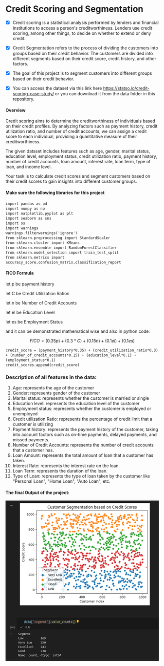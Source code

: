 # Credit Scoring and Segmentation

-   [x] Credit scoring is a statistical analysis performed by lenders and financial institutions to access a person's creditworthiness. Lenders use credit scoring, among other things, to decide on whether to extend or deny credit.

-   [x] Credit Segmentation refers to the process of dividing the customers into groups based on their credit behavior. The customers are divided into different segments based on their credit score, credit history, and other factors.

-   [x] The goal of this project is to segment customers into different groups based on their credit behavior.

-   [x] You can access the dataset via this link here https://statso.io/credit-scoring-case-study/ or you can download it from the data folder in this repository.

#### Overview

Credit scoring aims to determine the creditworthiness of individuals based on their credit profiles. By analyzing factors such as payment history, credit utilization ratio, and number of credit accounts, we can assign a credit score to each individual, providing a quantitative measure of their creditworthiness.

The given dataset includes features such as age, gender, marital status, education level, employment status, credit utilization ratio, payment history, number of credit accounts, loan amount, interest rate, loan term, type of loan, and income level.

Your task is to calculate credit scores and segment customers based on their credit scores to gain insights into different customer groups.

#### Make sure the following libraries for this project

```{python}
import pandas as pd
import numpy as np
import matplotlib.pyplot as plt
import seaborn as sns
import os
import warnings
warnings.filterwarnings('ignore')
from sklearn.preprocessing import StandardScaler
from sklearn.cluster import KMeans
from sklearn.ensemble import RandomForestClassifier
from sklearn.model_selection import train_test_split
from sklearn.metrics import accuracy_score,confusion_matrix,classification_report
```

#### FICO Formula

let p be payment history

let C be Credit Utilization Ration

let n be Number of Credit Accounts

let el be Education Level

let es be Employment Status

and it can be demonstrated mathematical wise and also in python code:

$$
FICO = (0.35p) + (0.3*C) + (0.15n) + (0.1el) + (0.1es)
$$

```{python}
credit_score = (payment_history*0.35) + (credit_utilization_ratio*0.3) + (number_of_credit_accounts*0.15) + (education_level*0.1) + (employment_status*0.1)
credit_scores.append(credit_score)
```

### Description of all features in the data:

1.  Age: represents the age of the customer
2.  Gender: represents gender of the customer
3.  Marital status: represents whether the customer is married or single
4.  Education level: represents the education level of the customer
5.  Employment status: represents whether the customer is employed or unemployed
6.  Credit utilization Ratio: represents the percentage of credit limit that a customer is utilizing
7.  Payment history: represents the payment history of the customer, taking into account factors such as on-time payments, delayed payments, and missed payments.
8.  Number of Credit Accounts: represents the number of credit accounts that a customer has.
9.  Loan Amount: represents the total amount of loan that a customer has taken.
10. Interest Rate: represents the interest rate on the loan.
11. Loan Term: represents the duration of the loan.
12. Type of Loan: represents the type of loan taken by the customer like "Personal Loan", "Home Loan", "Auto Loan", etc.

#### The final Output of the project:

![Number of customers associated with credit score segmentation levels](images/valuesforsegment.png)